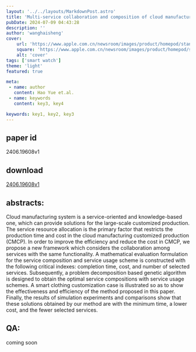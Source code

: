```yaml
---
layout: '../../layouts/MarkdownPost.astro'
title: 'Multi-service collaboration and composition of cloud manufacturing customized production based on problem decomposition'
pubDate: 2024-07-09 04:43:28
description: ''
author: 'wanghaisheng'
cover:
    url: 'https://www.apple.com.cn/newsroom/images/product/homepod/standard/Apple-HomePod-hero-230118_big.jpg.large_2x.jpg'
    square: 'https://www.apple.com.cn/newsroom/images/product/homepod/standard/Apple-HomePod-hero-230118_big.jpg.large_2x.jpg'
    alt: 'cover'
tags: ['smart watch'] 
theme: 'light'
featured: true

meta:
 - name: author
   content: Hao Yue et.al.
 - name: keywords
   content: key3, key4

keywords: key1, key2, key3
---
```


## paper id
2406.19608v1
## download
[2406.19608v1](http://arxiv.org/abs/2406.19608v1)
## abstracts:
Cloud manufacturing system is a service-oriented and knowledge-based one, which can provide solutions for the large-scale customized production. The service resource allocation is the primary factor that restricts the production time and cost in the cloud manufacturing customized production (CMCP). In order to improve the efficiency and reduce the cost in CMCP, we propose a new framework which considers the collaboration among services with the same functionality. A mathematical evaluation formulation for the service composition and service usage scheme is constructed with the following critical indexes: completion time, cost, and number of selected services. Subsequently, a problem decomposition based genetic algorithm is designed to obtain the optimal service compositions with service usage schemes. A smart clothing customization case is illustrated so as to show the effectiveness and efficiency of the method proposed in this paper. Finally, the results of simulation experiments and comparisons show that these solutions obtained by our method are with the minimum time, a lower cost, and the fewer selected services.
## QA:
coming soon
